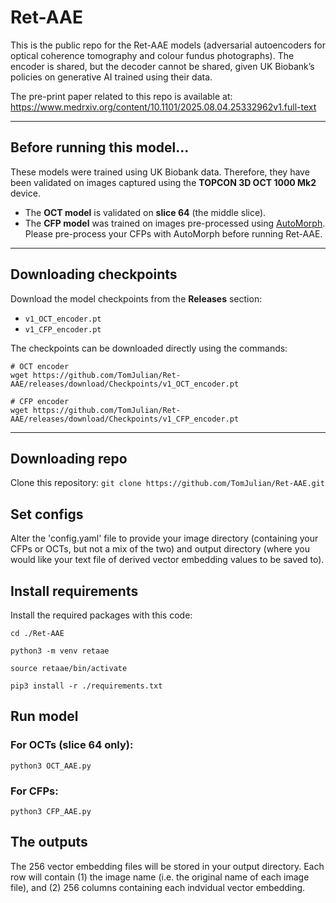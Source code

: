 # Ret-AAE

This is the public repo for the Ret-AAE models (adversarial autoencoders for optical coherence tomography and colour fundus photographs). The encoder is shared, but the decoder cannot be shared, given UK Biobank’s policies on generative AI trained using their data.

The pre-print paper related to this repo is available at:  
https://www.medrxiv.org/content/10.1101/2025.08.04.25332962v1.full-text

---

## Before running this model...
These models were trained using UK Biobank data. Therefore, they have been validated on images captured using the **TOPCON 3D OCT 1000 Mk2** device.

- The **OCT model** is validated on **slice 64** (the middle slice).  
- The **CFP model** was trained on images pre-processed using [AutoMorph](https://github.com/rmaphoh/AutoMorph).  
  Please pre-process your CFPs with AutoMorph before running Ret-AAE.  

---

## Downloading checkpoints
Download the model checkpoints from the **Releases** section:  
- `v1_OCT_encoder.pt`  
- `v1_CFP_encoder.pt`  

The checkpoints can be downloaded directly using the commands:
```
# OCT encoder
wget https://github.com/TomJulian/Ret-AAE/releases/download/Checkpoints/v1_OCT_encoder.pt

# CFP encoder
wget https://github.com/TomJulian/Ret-AAE/releases/download/Checkpoints/v1_CFP_encoder.pt
```
---

## Downloading repo
Clone this repository:
```git clone https://github.com/TomJulian/Ret-AAE.git```

## Set configs
Alter the 'config.yaml' file to provide your image directory (containing your CFPs or OCTs, but not a mix of the two) and output directory (where you would like your text file of derived vector embedding values to be saved to). 

## Install requirements
Install the required packages with this code:

```
cd ./Ret-AAE

python3 -m venv retaae

source retaae/bin/activate

pip3 install -r ./requirements.txt
```

## Run model
### For OCTs (slice 64 only):
```python3 OCT_AAE.py```

### For CFPs:
```python3 CFP_AAE.py```

## The outputs
The 256 vector embedding files will be stored in your output directory. Each row will contain (1) the image name (i.e. the original name of each image file), and (2) 256 columns containing each indvidual vector embedding.

